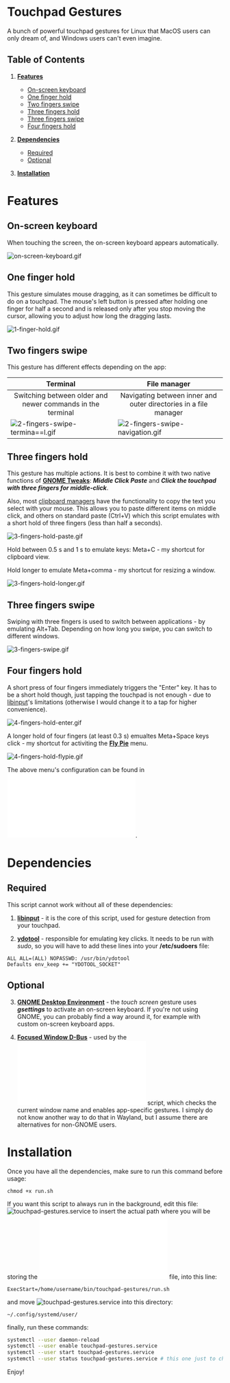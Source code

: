# Touchpad Gestures

A bunch of powerful touchpad gestures for Linux that MacOS users can only dream of, and Windows users can't even imagine.


## Table of Contents

1. **[Features](#features)**
   - [On-screen keyboard](#on-screen-keyboard)
   - [One finger hold](#one-finger-hold)
   - [Two fingers swipe](#two-fingers-swipe)
   - [Three fingers hold](#three-fingers-hold)
   - [Three fingers swipe](#three-fingers-swipe)
   - [Four fingers hold](#four-fingers-hold)
    
2. **[Dependencies](#dependencies)**
   - [Required](#required)
   - [Optional](#optional)
     
3. **[Installation](#installation)**



# Features

## On-screen keyboard

When touching the screen, the on-screen keyboard appears automatically.

![on-screen-keyboard.gif](gif/on-screen-keyboard.gif)


## One finger hold

This gesture simulates mouse dragging, as it can sometimes be difficult to do on a touchpad. The mouse's left button is pressed after holding one finger for half a second and is released only after you stop moving the cursor, allowing you to adjust how long the dragging lasts.

![1-finger-hold.gif](gif/1-finger-hold.gif)


## Two fingers swipe

This gesture has different effects depending on the app:

| **Terminal** | **File manager** | 
| ------------------------------------------------------------ | --------------------------------------------------------------- |
| <div align="center">Switching between older and newer commands in the terminal</div> | <div align="center">Navigating between inner and outer directories in a file manager</div> |
| ![2-fingers-swipe-termina==l.gif](gif/2-fingers-swipe-terminal.gif) | ![2-fingers-swipe-navigation.gif](gif/2-fingers-swipe-navigation.gif) |


## Three fingers hold

This gesture has multiple actions. It is best to combine it with two native functions of **[GNOME Tweaks](https://gitlab.gnome.org/GNOME/gnome-tweaks)**: ***Middle Click Paste*** and ***Click the touchpad with three fingers for middle-click***.

Also, most [clipboard managers](https://github.com/SUPERCILEX/gnome-clipboard-history) have the functionality to copy the text you select with your mouse. This allows you to paste different items on middle click, and others on standard paste (Ctrl+V) which this script emulates with a short hold of three fingers (less than half a seconds).

![3-fingers-hold-paste.gif](gif/3-fingers-hold-paste.gif)

Hold between 0.5 s and 1 s to emulate keys: Meta+C - my shortcut for clipboard view.

Hold longer to emulate Meta+comma - my shortcut for resizing a window.

![3-fingers-hold-longer.gif](gif/3-fingers-hold-longer.gif)


## Three fingers swipe

Swiping with three fingers is used to switch between applications - by emulating Alt+Tab. Depending on how long you swipe, you can switch to different windows.

![3-fingers-swipe.gif](gif/3-fingers-swipe.gif)


## Four fingers hold

A short press of four fingers immediately triggers the "Enter" key. It has to be a short hold though, just tapping the touchpad is not enough - due to [libinput](https://wiki.archlinux.org/title/Libinput)'s limitations (otherwise I would change it to a tap for higher convenience).

![4-fingers-hold-enter.gif](gif/4-fingers-hold-enter.gif)

A longer hold of four fingers (at least 0.3 s) emualtes Meta+Space keys click - my shortcut for activiting the **[Fly Pie](https://extensions.gnome.org/extension/3433/fly-pie/)** menu.

![4-fingers-hold-flypie.gif](gif/4-fingers-hold-flypie.gif)

The above menu's configuration can be found in ![this file](fly-pie.json).



# Dependencies

## Required

This script cannot work without all of these dependencies:

1. **[libinput](https://wiki.archlinux.org/title/Libinput)** - it is the core of this script, used for gesture detection from your touchpad.

2. **[ydotool](https://github.com/ReimuNotMoe/ydotool)** - responsible for emulating key clicks.
It needs to be run with *sudo*, so you will have to add these lines into your **/etc/sudoers** file:
```
ALL ALL=(ALL) NOPASSWD: /usr/bin/ydotool
Defaults env_keep += "YDOTOOL_SOCKET"
```
## Optional

3. **[GNOME Desktop Environment](https://www.gnome.org/)** - the *touch screen* gesture uses ***gsettings*** to activate an on-screen keyboard. If you're not using GNOME, you can probably find a way around it, for example with custom on-screen keyboard apps.

4. **[Focused Window D-Bus](https://extensions.gnome.org/extension/5592/focused-window-d-bus/)** - used by the ![getwindow.py](getwindow.py) script, which checks the current window name and enables app-specific gestures. I simply do not know another way to do that in Wayland, but I assume there are alternatives for non-GNOME users.


# Installation

Once you have all the dependencies, make sure to run this command before usage:
```
chmod +x run.sh
```

If you want this script to always run in the background, edit this file: ![touchpad-gestures.service](touchpad-gestures.service) to insert the actual path where you will be storing the ![run.sh](run.sh) file, into this line:
```
ExecStart=/home/username/bin/touchpad-gestures/run.sh
```
and move ![touchpad-gestures.service](touchpad-gestures.service) into this directory:
```
~/.config/systemd/user/
```
finally, run these commands:
```bash
systemctl --user daemon-reload
systemctl --user enable touchpad-gestures.service
systemctl --user start touchpad-gestures.service
systemctl --user status touchpad-gestures.service # this one just to check if it's working
```

Enjoy!
